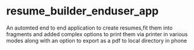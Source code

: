 # resume_builder_enduser_app
An automted end to end application to create resumes,fit them into fragments and added complex options to print them via printer in various modes along with an option to export as a pdf to local directory in phone
